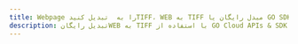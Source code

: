 ---title: Webpage را به  تبدیل کنیدTIFF، WEB به TIFF مبدل رایگان یا GO SDKdescription: تبدیل رایگانWEB به TIFF با استفاده از GO Cloud APIs & SDK همچنین اسناد PDF را در Cloud ایجاد، ویرایش و رندر کنید.---